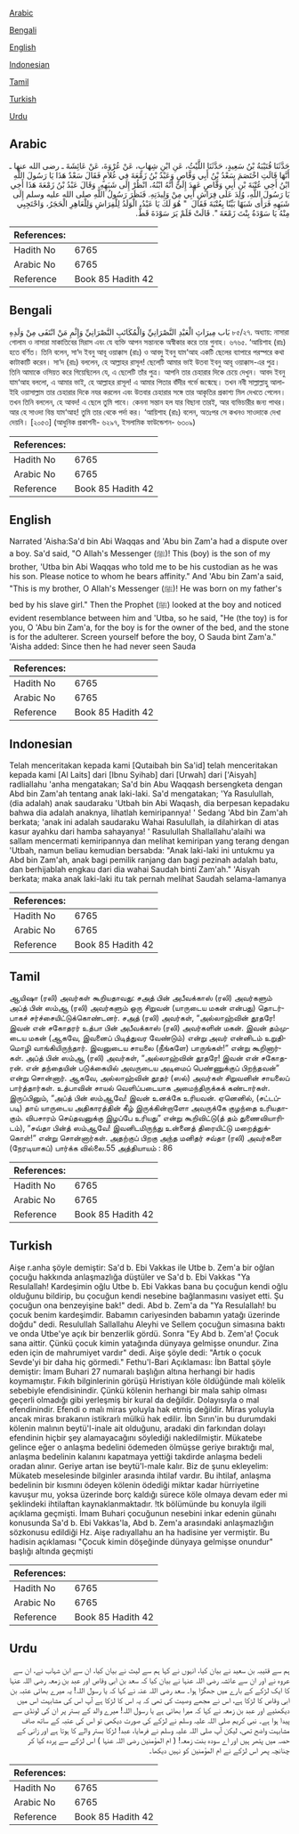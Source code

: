 [Arabic](#arabic)

[Bengali](#bengali)

[English](#english)

[Indonesian](#indonesian)

[Tamil](#tamil)

[Turkish](#turkish)

[Urdu](#urdu)

## Arabic


<div dir="rtl" lang="ar" style={{fontSize:'larger',backgroundColor:'#f8f9fa',padding:20}}>
حَدَّثَنَا قُتَيْبَةُ بْنُ سَعِيدٍ، حَدَّثَنَا اللَّيْثُ، عَنِ ابْنِ شِهَابٍ، عَنْ عُرْوَةَ، عَنْ عَائِشَةَ ـ رضى الله عنها ـ أَنَّهَا قَالَتِ اخْتَصَمَ سَعْدُ بْنُ أَبِي وَقَّاصٍ وَعَبْدُ بْنُ زَمْعَةَ فِي غُلاَمٍ فَقَالَ سَعْدٌ هَذَا يَا رَسُولَ اللَّهِ ابْنُ أَخِي عُتْبَةَ بْنِ أَبِي وَقَّاصٍ عَهِدَ إِلَىَّ أَنَّهُ ابْنُهُ، انْظُرْ إِلَى شَبَهِهِ‏.‏ وَقَالَ عَبْدُ بْنُ زَمْعَةَ هَذَا أَخِي يَا رَسُولَ اللَّهِ، وُلِدَ عَلَى فِرَاشِ أَبِي مِنْ وَلِيدَتِهِ‏.‏ فَنَظَرَ رَسُولُ اللَّهِ صلى الله عليه وسلم إِلَى شَبَهِهِ فَرَأَى شَبَهًا بَيِّنًا بِعُتْبَةَ فَقَالَ ‏ "‏ هُوَ لَكَ يَا عَبْدُ، الْوَلَدُ لِلْفِرَاشِ وَلِلْعَاهِرِ الْحَجَرُ، وَاحْتَجِبِي مِنْهُ يَا سَوْدَةُ بِنْتَ زَمْعَةَ ‏"‏‏.‏ قَالَتْ فَلَمْ يَرَ سَوْدَةَ قَطُّ‏.‏
</div>
<div style={{backgroundColor:'#f8f9fa',padding:20, marginBottom: 10}}><table> <thead> <tr> <th>References:</th> <th></th> </tr> </thead> <tbody><tr><td>Hadith No</td><td>6765</td></tr><tr><td>Arabic No</td><td>6765</td></tr><tr><td>Reference</td><td>Book 85 Hadith 42</td></tr></tbody></table></div>

## Bengali


<div dir="ltr" lang="bn" style={{fontSize:'larger',backgroundColor:'#f8f9fa',padding:20}}>
بَاب مِيرَاثِ الْعَبْدِ النَّصْرَانِيِّ وَالْمُكَاتَبِ النَّصْرَانِيِّ وَإِثْمِ مَنْ انْتَفَى مِنْ وَلَدِهِ ৮৫/২৭. অধ্যায়: নাসারা গোলাম ও নাসারা মাকাতিবের মিরাস এবং যে ব্যক্তি আপন সন্তানকে অস্বীকার করে তার গুনাহ। ৬৭৬৫. ‘আয়িশাহ (রাঃ) হতে বর্ণিত। তিনি বলেন, সা‘দ ইবনু আবূ ওয়াক্কাস (রাঃ) ও আবদু ইবনু যাম‘আহ একটি ছেলের ব্যাপারে পরস্পরে কথা কাটাকাটি করেন। সা‘দ (রাঃ) বললেন, হে আল্লাহর রাসূল! ছেলেটি আমার ভাই উতবা ইবনু আবূ ওয়াক্কাস-এর পুত্র। তিনি আমাকে ওসিয়ত করে গিয়েছিলেন যে, এ ছেলেটি তাঁর পুত্র। আপনি তার চেহারার দিকে চেয়ে দেখুন। আবদ ইবনু যাম‘আহ বললো, এ আমার ভাই, হে আল্লাহর রাসূল! এ আমার পিতার বাঁদীর গর্ভে জন্মেছে। তখন নবী সাল্লাল্লাহু আলাইহি ওয়াসাল্লাম তার চেহারার দিকে নযর করলেন এবং উতবার চেহারার সঙ্গে তার আকৃতির প্রকাশ্য মিল দেখতে পেলেন। তখন তিনি বললেন, হে আবদ! এ ছেলে তুমি পাবে। কেননা সন্তান হল যার বিছানা তারই, আর ব্যভিচারীর জন্য পাথর। আর হে সাওদা বিন্ত যাম‘আহ! তুমি তার থেকে পর্দা কর। ‘আয়িশাহ (রাঃ) বলেন, অতঃপর সে কখনও সাওদাকে দেখা দেয়নি। [২০৫৩] (আধুনিক প্রকাশনী- ৬২৯৭, ইসলামিক ফাউন্ডেশন- ৬৩০৯)
</div>
<div style={{backgroundColor:'#f8f9fa',padding:20, marginBottom: 10}}><table> <thead> <tr> <th>References:</th> <th></th> </tr> </thead> <tbody><tr><td>Hadith No</td><td>6765</td></tr><tr><td>Arabic No</td><td>6765</td></tr><tr><td>Reference</td><td>Book 85 Hadith 42</td></tr></tbody></table></div>

## English


<div dir="ltr" lang="en" style={{fontSize:'larger',backgroundColor:'#f8f9fa',padding:20}}>
Narrated 'Aisha:Sa'd bin Abi Waqqas and 'Abu bin Zam'a had a dispute over a boy. Sa'd said, "O Allah's Messenger (ﷺ)! This (boy) is the son of my brother, 'Utba bin Abi Waqqas who told me to be his custodian as he was his son. Please notice to whom he bears affinity." And 'Abu bin Zam'a said, "This is my brother, O Allah's Messenger (ﷺ)! He was born on my father's bed by his slave girl." Then the Prophet (ﷺ) looked at the boy and noticed evident resemblance between him and 'Utba, so he said, "He (the toy) is for you, O 'Abu bin Zam'a, for the boy is for the owner of the bed, and the stone is for the adulterer. Screen yourself before the boy, O Sauda bint Zam'a." 'Aisha added: Since then he had never seen Sauda
</div>
<div style={{backgroundColor:'#f8f9fa',padding:20, marginBottom: 10}}><table> <thead> <tr> <th>References:</th> <th></th> </tr> </thead> <tbody><tr><td>Hadith No</td><td>6765</td></tr><tr><td>Arabic No</td><td>6765</td></tr><tr><td>Reference</td><td>Book 85 Hadith 42</td></tr></tbody></table></div>

## Indonesian


<div dir="ltr" lang="id" style={{fontSize:'larger',backgroundColor:'#f8f9fa',padding:20}}>
Telah menceritakan kepada kami [Qutaibah bin Sa'id] telah menceritakan kepada kami [Al Laits] dari [Ibnu Syihab] dari [Urwah] dari ['Aisyah] radliallahu 'anha mengatakan; Sa'd bin Abu Waqqash bersengketa dengan Abd bin Zam'ah tentang anak laki-laki. Sa'd mengatakan; 'Ya Rasulullah, (dia adalah) anak saudaraku 'Utbah bin Abi Waqash, dia berpesan kepadaku bahwa dia adalah anaknya, lihatlah kemiripannya! ' Sedang 'Abd bin Zam'ah berkata; 'anak ini adalah saudaraku Wahai Rasulullah, ia dilahirkan di atas kasur ayahku dari hamba sahayanya! ' Rasulullah Shallallahu'alaihi wa sallam mencermati kemiripannya dan melihat kemiripan yang terang dengan 'Utbah, namun beliau kemudian bersabda: "Anak laki-laki ini untukmu ya Abd bin Zam'ah, anak bagi pemilik ranjang dan bagi pezinah adalah batu, dan berhijablah engkau dari dia wahai Saudah binti Zam'ah." 'Aisyah berkata; maka anak laki-laki itu tak pernah melihat Saudah selama-lamanya
</div>
<div style={{backgroundColor:'#f8f9fa',padding:20, marginBottom: 10}}><table> <thead> <tr> <th>References:</th> <th></th> </tr> </thead> <tbody><tr><td>Hadith No</td><td>6765</td></tr><tr><td>Arabic No</td><td>6765</td></tr><tr><td>Reference</td><td>Book 85 Hadith 42</td></tr></tbody></table></div>

## Tamil


<div dir="ltr" lang="ta" style={{fontSize:'larger',backgroundColor:'#f8f9fa',padding:20}}>
ஆயிஷா (ரலி) அவர்கள் கூறியதாவது: சஅத் பின் அபீவக்காஸ் (ரலி) அவர்களும் அப்த் பின் ஸம்ஆ (ரலி) அவர்களும் ஒரு சிறுவன் (யாருடைய மகன் என்பது) தொடர்பாகச் சர்ச்சையிட்டுக்கொண்டனர். சஅத் (ரலி) அவர்கள், “அல்லாஹ்வின் தூதரே! இவன் என் சகோதரர் உத்பா பின் அபீவக்காஸ் (ரலி) அவர்களின் மகன். இவன் தம்முடைய மகன் (ஆகவே, இவனைப் பிடித்துவர வேண்டும்) என்று அவர் என்னிடம் உறுதிமொழி வாங்கியிருந்தார். இவனுடைய சாயலை (நீங்களே) பாருங்கள்!” என்று கூறினார்கள். அப்த் பின் ஸம்ஆ (ரலி) அவர்கள், “அல்லாஹ்வின் தூதரே! இவன் என் சகோதரன். என் தந்தையின் படுக்கையில் அவருடைய அடிமைப் பெண்ணுக்குப் பிறந்தவன்” என்று சொன்னார். ஆகவே, அல்லாஹ்வின் தூதர் (ஸல்) அவர்கள் சிறுவனின் சாயலைப் பார்த்தார்கள். உத்பாவின் சாயல் வெளிப்படையாக அமைந்திருக்கக் கண்டார்கள். இருப்பினும், “அப்த் பின் ஸம்ஆவே! இவன் உனக்கே உரியவன். ஏனெனில், (சட்டப்படி) தாய் யாருடைய அதிகாரத்தின் கீழ் இருக்கின்றாளோ அவருக்கே குழந்தை உரியதாகும். விபசாரம் செய்தவனுக்கு இழப்பே உரியது” என்று கூறிவிட்டு(த் தம் துணைவியாரிடம்), “சவ்தா பின்த் ஸம்ஆவே! இவனிடமிருந்து உன்னைத் திரையிட்டு மறைத்துக்கொள்!” என்று சொன்னார்கள். அதற்குப் பிறகு அந்த மனிதர் சவ்தா (ரலி) அவர்களை (நேரடியாகப்) பார்க்க வில்லை.55 அத்தியாயம் : 86
</div>
<div style={{backgroundColor:'#f8f9fa',padding:20, marginBottom: 10}}><table> <thead> <tr> <th>References:</th> <th></th> </tr> </thead> <tbody><tr><td>Hadith No</td><td>6765</td></tr><tr><td>Arabic No</td><td>6765</td></tr><tr><td>Reference</td><td>Book 85 Hadith 42</td></tr></tbody></table></div>

## Turkish


<div dir="ltr" lang="tr" style={{fontSize:'larger',backgroundColor:'#f8f9fa',padding:20}}>
Aişe r.anha şöyle demiştir: Sa'd b. Ebi Vakkas ile Utbe b. Zem'a bir oğlan çocuğu hakkında anlaşmazlığa düştüler ve Sa'd b. Ebi Vakkas "Ya Resulallah! Kardeşimin oğlu Utbe b. Ebi Vakkas bana bu çocuğun kendi oğlu olduğunu bildirip, bu çocuğun kendi nesebine bağlanmasını vasiyet etti. Şu çocuğun ona benzeyişine bak!" dedi. Abd b. Zem'a da "Ya Resulallah! bu çocuk benim kardeşimdir. Babamın cariyesinden babamın yatağı üzerinde doğdu" dedi. Resulullah Sallallahu Aleyhi ve Sellem çocuğun simasına baktı ve onda Utbe'ye açık bir benzerlik gördü. Sonra "Ey Abd b. Zem'a! Çocuk sana aittir. Çünkü çocuk kimin yatağında dünyaya gelmişse onundur. Zina eden için de mahrumiyet vardır" dedi. Aişe şöyle dedi: "Artık o çocuk Sevde'yi bir daha hiç görmedi." Fethu'l-Bari Açıklaması: İbn Battal şöyle demiştir: İmam Buhari 27 numaralı başlığın altına herhangi bir hadis koymamıştır. Fıkıh bilginlerinin görüşü Hıristiyan köle öldüğünde malı kölelik sebebiyle efendisinindir. Çünkü kölenin herhangi bir mala sahip olması geçerli olmadığı gibi yerleşmiş bir kural da değildir. Dolayısıyla o mal efendinindir. Efendi o malı miras yoluyla hak etmiş değildir. Miras yoluyla ancak miras bırakanın istikrarlı mülkü hak edilir. İbn Sırın'in bu durumdaki kölenin malının beytü'l-inale ait olduğunu, aradaki din farkından dolayı efendinin hiçbir şey alamayacağını söylediği nakledilmiştir. Mükatebe gelince eğer o anlaşma bedelini ödemeden ölmüşse geriye bıraktığı mal, anlaşma bedelinin kalanını kapatmaya yettiği takdirde anlaşma bedeli oradan alınır. Geriye artan ise beytü'l-male kalır. Biz de şunu ekleyelim: Mükateb meselesinde bilginler arasında ihtilaf vardır. Bu ihtilaf, anlaşma bedelinin bir kısmını ödeyen kölenin ödediği miktar kadar hürriyetine kavuşur mu, yoksa üzerinde borç kaldığı sürece köle olmaya devam eder mi şeklindeki ihtilaftan kaynaklanmaktadır. !tk bölümünde bu konuyla ilgili açıklama geçmişti. İmam Buhari çocuğunun nesebini inkar edenin günahı konusunda Sa'd b. Ebi Vakkas'la, Abd b. Zem'a arasındaki anlaşmazlığın sözkonusu edildiği Hz. Aişe radıyallahu an ha hadisine yer vermiştir. Bu hadisin açıklaması "Çocuk kimin döşeğinde dünyaya gelmişse onundur" başlığı altında geçmişti
</div>
<div style={{backgroundColor:'#f8f9fa',padding:20, marginBottom: 10}}><table> <thead> <tr> <th>References:</th> <th></th> </tr> </thead> <tbody><tr><td>Hadith No</td><td>6765</td></tr><tr><td>Arabic No</td><td>6765</td></tr><tr><td>Reference</td><td>Book 85 Hadith 42</td></tr></tbody></table></div>

## Urdu


<div dir="rtl" lang="ur" style={{fontSize:'larger',backgroundColor:'#f8f9fa',padding:20}}>
ہم سے قتیبہ بن سعید نے بیان کیا، انہوں نے کہا ہم سے لیث نے بیان کیا، ان سے ابن شہاب نے، ان سے عروہ نے اور ان سے عائشہ رضی اللہ عنہا نے بیان کیا کہ سعد بن ابی وقاص اور عبد بن زمعہ رضی اللہ عنہا کا ایک لڑکے کے بارے میں جھگڑا ہوا۔ سعد رضی اللہ عنہ نے کہا کہ یا رسول اللہ! یہ میرے بھائی عتبہ بن ابی وقاص کا لڑکا ہے، اس نے مجھے وصیت کی تھی کہ یہ اس کا لڑکا ہے آپ اس کی مشابہت اس میں دیکھئیے اور عبد بن زمعہ نے کہا کہ میرا بھائی ہے یا رسول اللہ! میرے والد کے بستر پر ان کی لونڈی سے پیدا ہوا ہے۔ نبی کریم صلی اللہ علیہ وسلم نے لڑکے کی صورت دیکھی تو اس کی عتبہ کے ساتھ صاف مشابہت واضح تھی، لیکن آپ صلی اللہ علیہ وسلم نے فرمایا، عبد! لڑکا بستر والے کا ہوتا ہے اور زانی کے حصہ میں پتھر ہیں اور اے سودہ بنت زمعہ! ( ام المؤمنین رضی اللہ عنہا ) اس لڑکے سے پردہ کیا کر چنانچہ پھر اس لڑکے نے ام المؤمنین کو نہیں دیکھا۔
</div>
<div style={{backgroundColor:'#f8f9fa',padding:20, marginBottom: 10}}><table> <thead> <tr> <th>References:</th> <th></th> </tr> </thead> <tbody><tr><td>Hadith No</td><td>6765</td></tr><tr><td>Arabic No</td><td>6765</td></tr><tr><td>Reference</td><td>Book 85 Hadith 42</td></tr></tbody></table></div>